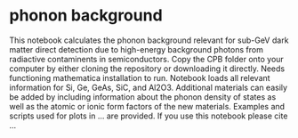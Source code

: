 # phonon background

This notebook calculates the phonon background relevant for sub-GeV dark matter direct detection due to high-energy background photons from radiactive contaminents in semiconductors. 
Copy the CPB folder onto your computer by either cloning the repository or downloading it directly. Needs functioning mathematica installation to run. Notebook loads all relevant information for Si, Ge, GeAs, SiC, and Al2O3. Additional materials can easily be added by including information 
about the phonon density of states as well as the atomic or ionic form factors of the new materials. Examples and scripts used for plots in ... are provided. 
If you use this notebook please cite ... 
